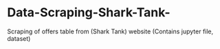 # Data-Scraping-Shark-Tank-
Scraping of offers table from (Shark Tank) website (Contains jupyter file, dataset)
